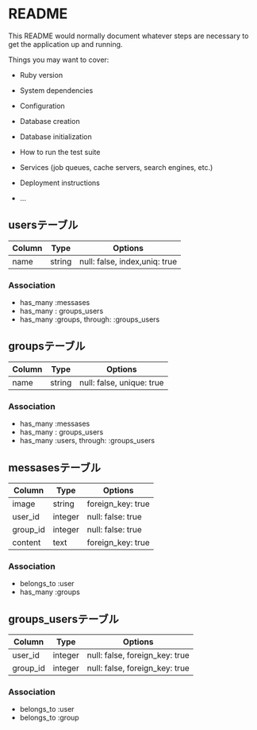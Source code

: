 # README

This README would normally document whatever steps are necessary to get the
application up and running.

Things you may want to cover:

* Ruby version

* System dependencies

* Configuration

* Database creation

* Database initialization

* How to run the test suite

* Services (job queues, cache servers, search engines, etc.)

* Deployment instructions

* ...

## usersテーブル

|Column|Type|Options|
|------|----|-------|
|name|string|null: false, index,uniq: true|

### Association
- has_many :messases
- has_many : groups_users
- has_many :groups, through: :groups_users

## groupsテーブル

|Column|Type|Options|
|------|----|-------|
|name|string|null: false, unique: true|

### Association
- has_many :messases
- has_many : groups_users 
- has_many :users, through: :groups_users

## messasesテーブル

|Column|Type|Options|
|------|----|-------|
|image|string| foreign_key: true|
|user_id|integer|null: false: true|
|group_id|integer|null: false: true|
|content|text|foreign_key: true|

### Association
- belongs_to :user
- has_many :groups


## groups_usersテーブル

|Column|Type|Options|
|------|----|-------|
|user_id|integer|null: false, foreign_key: true|
|group_id|integer|null: false, foreign_key: true|

### Association
- belongs_to :user
- belongs_to :group